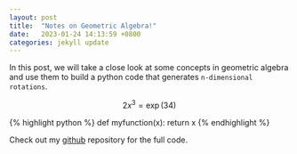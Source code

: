 ```yaml
---
layout: post
title:  "Notes on Geometric Algebra!"
date:   2023-01-24 14:13:59 +0800
categories: jekyll update
---
```

In this post, we will take a close look at some concepts in geometric algebra and use them to build a python code that generates `n-dimensional rotations`. 

$$ 2x^3 = \exp(34) $$

{% highlight python %}
def myfunction(x):
	return x
{% endhighlight %}

Check out my [github][github] repository for the full code.

[github]: https://github.com/KunkelAlexander/

